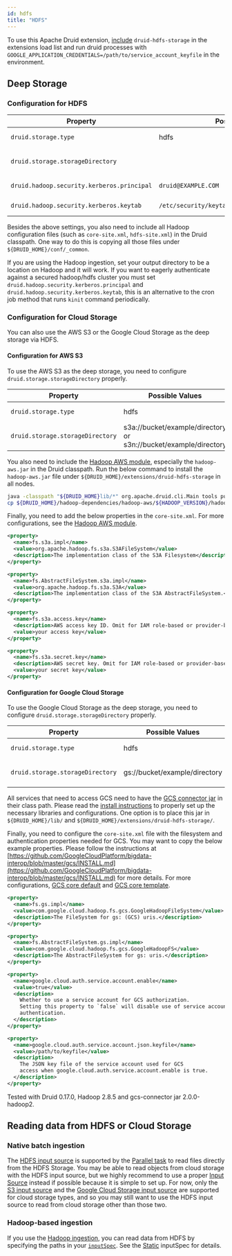 ```yaml
---
id: hdfs
title: "HDFS"
---
```


<!--
  ~ Licensed to the Apache Software Foundation (ASF) under one
  ~ or more contributor license agreements.  See the NOTICE file
  ~ distributed with this work for additional information
  ~ regarding copyright ownership.  The ASF licenses this file
  ~ to you under the Apache License, Version 2.0 (the
  ~ "License"); you may not use this file except in compliance
  ~ with the License.  You may obtain a copy of the License at
  ~
  ~   http://www.apache.org/licenses/LICENSE-2.0
  ~
  ~ Unless required by applicable law or agreed to in writing,
  ~ software distributed under the License is distributed on an
  ~ "AS IS" BASIS, WITHOUT WARRANTIES OR CONDITIONS OF ANY
  ~ KIND, either express or implied.  See the License for the
  ~ specific language governing permissions and limitations
  ~ under the License.
  -->


To use this Apache Druid extension, [include](../../development/extensions.md#loading-extensions) `druid-hdfs-storage` in the extensions load list and run druid processes with `GOOGLE_APPLICATION_CREDENTIALS=/path/to/service_account_keyfile` in the environment.

## Deep Storage

### Configuration for HDFS

|Property|Possible Values|Description|Default|
|--------|---------------|-----------|-------|
|`druid.storage.type`|hdfs||Must be set.|
|`druid.storage.storageDirectory`||Directory for storing segments.|Must be set.|
|`druid.hadoop.security.kerberos.principal`|`druid@EXAMPLE.COM`| Principal user name |empty|
|`druid.hadoop.security.kerberos.keytab`|`/etc/security/keytabs/druid.headlessUser.keytab`|Path to keytab file|empty|

Besides the above settings, you also need to include all Hadoop configuration files (such as `core-site.xml`, `hdfs-site.xml`)
in the Druid classpath. One way to do this is copying all those files under `${DRUID_HOME}/conf/_common`.

If you are using the Hadoop ingestion, set your output directory to be a location on Hadoop and it will work.
If you want to eagerly authenticate against a secured hadoop/hdfs cluster you must set `druid.hadoop.security.kerberos.principal` and `druid.hadoop.security.kerberos.keytab`, this is an alternative to the cron job method that runs `kinit` command periodically.

### Configuration for Cloud Storage

You can also use the AWS S3 or the Google Cloud Storage as the deep storage via HDFS.

#### Configuration for AWS S3

To use the AWS S3 as the deep storage, you need to configure `druid.storage.storageDirectory` properly.

|Property|Possible Values|Description|Default|
|--------|---------------|-----------|-------|
|`druid.storage.type`|hdfs| |Must be set.|
|`druid.storage.storageDirectory`|s3a://bucket/example/directory or s3n://bucket/example/directory|Path to the deep storage|Must be set.|

You also need to include the [Hadoop AWS module](https://hadoop.apache.org/docs/current/hadoop-aws/tools/hadoop-aws/), especially the `hadoop-aws.jar` in the Druid classpath.
Run the below command to install the `hadoop-aws.jar` file under `${DRUID_HOME}/extensions/druid-hdfs-storage` in all nodes.

```bash
java -classpath "${DRUID_HOME}lib/*" org.apache.druid.cli.Main tools pull-deps -h "org.apache.hadoop:hadoop-aws:${HADOOP_VERSION}";
cp ${DRUID_HOME}/hadoop-dependencies/hadoop-aws/${HADOOP_VERSION}/hadoop-aws-${HADOOP_VERSION}.jar ${DRUID_HOME}/extensions/druid-hdfs-storage/
```

Finally, you need to add the below properties in the `core-site.xml`.
For more configurations, see the [Hadoop AWS module](https://hadoop.apache.org/docs/current/hadoop-aws/tools/hadoop-aws/).

```xml
<property>
  <name>fs.s3a.impl</name>
  <value>org.apache.hadoop.fs.s3a.S3AFileSystem</value>
  <description>The implementation class of the S3A Filesystem</description>
</property>

<property>
  <name>fs.AbstractFileSystem.s3a.impl</name>
  <value>org.apache.hadoop.fs.s3a.S3A</value>
  <description>The implementation class of the S3A AbstractFileSystem.</description>
</property>

<property>
  <name>fs.s3a.access.key</name>
  <description>AWS access key ID. Omit for IAM role-based or provider-based authentication.</description>
  <value>your access key</value>
</property>

<property>
  <name>fs.s3a.secret.key</name>
  <description>AWS secret key. Omit for IAM role-based or provider-based authentication.</description>
  <value>your secret key</value>
</property>
```

#### Configuration for Google Cloud Storage

To use the Google Cloud Storage as the deep storage, you need to configure `druid.storage.storageDirectory` properly.

|Property|Possible Values|Description|Default|
|--------|---------------|-----------|-------|
|`druid.storage.type`|hdfs||Must be set.|
|`druid.storage.storageDirectory`|gs://bucket/example/directory|Path to the deep storage|Must be set.|

All services that need to access GCS need to have the [GCS connector jar](https://cloud.google.com/dataproc/docs/concepts/connectors/cloud-storage#other_sparkhadoop_clusters) in their class path.
Please read the [install instructions](https://github.com/GoogleCloudPlatform/bigdata-interop/blob/master/gcs/INSTALL.md)
to properly set up the necessary libraries and configurations.
One option is to place this jar in `${DRUID_HOME}/lib/` and `${DRUID_HOME}/extensions/druid-hdfs-storage/`.

Finally, you need to configure the `core-site.xml` file with the filesystem
and authentication properties needed for GCS. You may want to copy the below
example properties. Please follow the instructions at
[https://github.com/GoogleCloudPlatform/bigdata-interop/blob/master/gcs/INSTALL.md](https://github.com/GoogleCloudPlatform/bigdata-interop/blob/master/gcs/INSTALL.md)
for more details.
For more configurations, [GCS core default](https://github.com/GoogleCloudDataproc/hadoop-connectors/blob/v2.0.0/gcs/conf/gcs-core-default.xml)
and [GCS core template](https://github.com/GoogleCloudPlatform/bdutil/blob/master/conf/hadoop2/gcs-core-template.xml).

```xml
<property>
  <name>fs.gs.impl</name>
  <value>com.google.cloud.hadoop.fs.gcs.GoogleHadoopFileSystem</value>
  <description>The FileSystem for gs: (GCS) uris.</description>
</property>

<property>
  <name>fs.AbstractFileSystem.gs.impl</name>
  <value>com.google.cloud.hadoop.fs.gcs.GoogleHadoopFS</value>
  <description>The AbstractFileSystem for gs: uris.</description>
</property>

<property>
  <name>google.cloud.auth.service.account.enable</name>
  <value>true</value>
  <description>
    Whether to use a service account for GCS authorization.
    Setting this property to `false` will disable use of service accounts for
    authentication.
  </description>
</property>

<property>
  <name>google.cloud.auth.service.account.json.keyfile</name>
  <value>/path/to/keyfile</value>
  <description>
    The JSON key file of the service account used for GCS
    access when google.cloud.auth.service.account.enable is true.
  </description>
</property>
```

Tested with Druid 0.17.0, Hadoop 2.8.5 and gcs-connector jar 2.0.0-hadoop2.

## Reading data from HDFS or Cloud Storage

### Native batch ingestion

The [HDFS input source](../../ingestion/native-batch.md#hdfs-input-source) is supported by the [Parallel task](../../ingestion/native-batch.md#parallel-task)
to read files directly from the HDFS Storage. You may be able to read objects from cloud storage
with the HDFS input source, but we highly recommend to use a proper
[Input Source](../../ingestion/native-batch.md#input-sources) instead if possible because
it is simple to set up. For now, only the [S3 input source](../../ingestion/native-batch.md#s3-input-source)
and the [Google Cloud Storage input source](../../ingestion/native-batch.md#google-cloud-storage-input-source)
are supported for cloud storage types, and so you may still want to use the HDFS input source
to read from cloud storage other than those two.

### Hadoop-based ingestion

If you use the [Hadoop ingestion](../../ingestion/hadoop.md), you can read data from HDFS
by specifying the paths in your [`inputSpec`](../../ingestion/hadoop.md#inputspec).
See the [Static](../../ingestion/hadoop.md#static) inputSpec for details.
